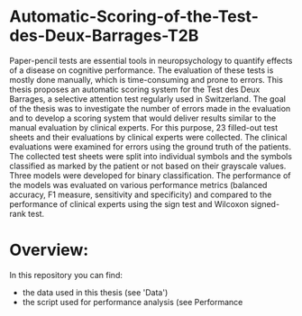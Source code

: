 # Automatic-Scoring-of-the-Test-des-Deux-Barrages-T2B

Paper-pencil tests are essential tools in neuropsychology to quantify effects of a disease on cognitive performance. The evaluation of these tests is mostly done manually, which is time-consuming and prone to errors. This thesis proposes an automatic scoring system for the Test des Deux Barrages, a selective attention test regularly used in Switzerland. The goal of the thesis was to investigate the number of errors made in the evaluation and to develop a scoring system that would deliver results similar to the manual evaluation by clinical experts. 
For this purpose, 23 filled-out test sheets and their evaluations by clinical experts were collected. The clinical evaluations were examined for errors using the ground truth of the patients. The collected test sheets were split into individual symbols and the symbols classified as marked by the patient or not based on their grayscale values. Three models were developed for binary classification. The performance of the models was evaluated on various performance metrics (balanced accuracy, F1 measure, sensitivity and specificity) and compared to the performance of clinical experts using the sign test and Wilcoxon signed-rank test.

# Overview:

In this repository you can find:
- the data used in this thesis (see 'Data')
- the script used for performance analysis (see Performance 
